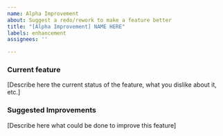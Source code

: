 ```yaml
---
name: Alpha Improvement
about: Suggest a redo/rework to make a feature better
title: "[Alpha Improvement] NAME HERE"
labels: enhancement
assignees: ''

---
```


### Current feature
[Describe here the current status of the feature, what you dislike about it, etc.]

### Suggested Improvements
[Describe here what could be done to improve this feature]
